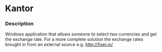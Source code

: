 # Kantor
### Description 

Windows application that allows someone to select two currencies and get the exchange rate.
For a more complete solution the exchange rates brought in from an external source e.g. http://fixer.io/
